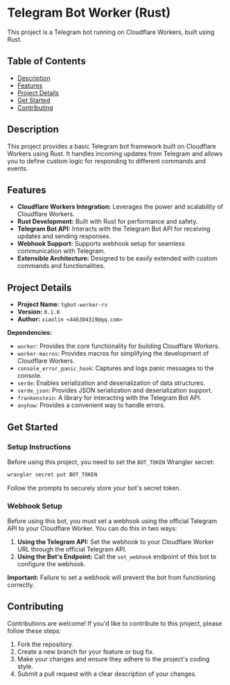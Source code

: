 # Telegram Bot Worker (Rust)

This project is a Telegram bot running on Cloudflare Workers, built using Rust.

## Table of Contents

- [Description](#description)
- [Features](#features)
- [Project Details](#project-details)
- [Get Started](#get-started)
- [Contributing](#contributing)


## Description

This project provides a basic Telegram bot framework built on Cloudflare Workers using Rust. It handles incoming updates from Telegram and allows you to define custom logic for responding to different commands and events.


## Features

- **Cloudflare Workers Integration:** Leverages the power and scalability of Cloudflare Workers.
- **Rust Development:** Built with Rust for performance and safety.
- **Telegram Bot API:** Interacts with the Telegram Bot API for receiving updates and sending responses.
- **Webhook Support:** Supports webhook setup for seamless communication with Telegram.
- **Extensible Architecture:** Designed to be easily extended with custom commands and functionalities.


## Project Details

- **Project Name:** `tgbot-worker-rs`
- **Version:** `0.1.0`
- **Author:** `xiaolin <446304319@qq.com>`

**Dependencies:**

- `worker`: Provides the core functionality for building Cloudflare Workers.
- `worker-macros`: Provides macros for simplifying the development of Cloudflare Workers.
- `console_error_panic_hook`: Captures and logs panic messages to the console.
- `serde`: Enables serialization and deserialization of data structures.
- `serde_json`: Provides JSON serialization and deserialization support.
- `frankenstein`: A library for interacting with the Telegram Bot API.
- `anyhow`: Provides a convenient way to handle errors.


## Get Started

### Setup Instructions

Before using this project, you need to set the `BOT_TOKEN` Wrangler secret:

```bash
wrangler secret put BOT_TOKEN 
```

Follow the prompts to securely store your bot's secret token.


### Webhook Setup

Before using this bot, you must set a webhook using the official Telegram API to your Cloudflare Worker. You can do this in two ways:

1. **Using the Telegram API:** Set the webhook to your Cloudflare Worker URL through the official Telegram API.
2. **Using the Bot's Endpoint:** Call the `set_webhook` endpoint of this bot to configure the webhook.

**Important:** Failure to set a webhook will prevent the bot from functioning correctly.


## Contributing

Contributions are welcome! If you'd like to contribute to this project, please follow these steps:

1. Fork the repository.
2. Create a new branch for your feature or bug fix.
3. Make your changes and ensure they adhere to the project's coding style.
4. Submit a pull request with a clear description of your changes.

